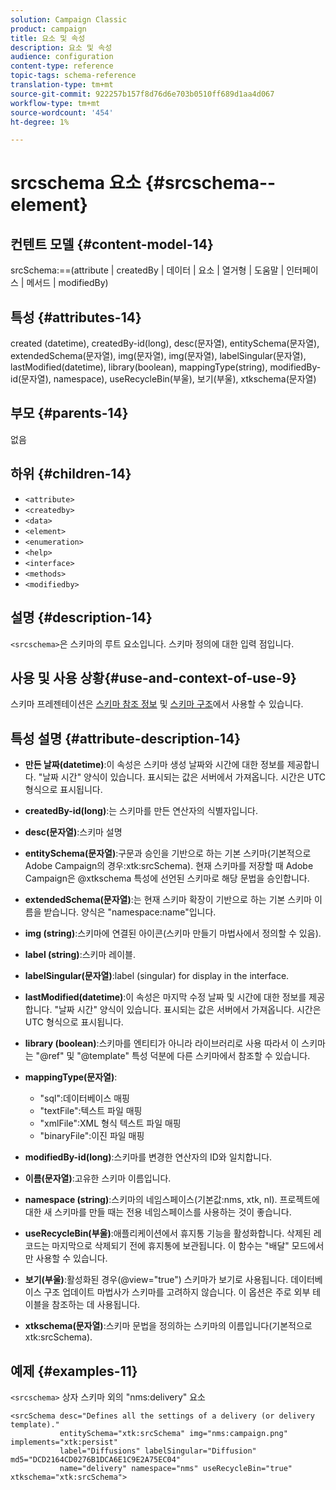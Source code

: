 ```yaml
---
solution: Campaign Classic
product: campaign
title: 요소 및 속성
description: 요소 및 속성
audience: configuration
content-type: reference
topic-tags: schema-reference
translation-type: tm+mt
source-git-commit: 922257b157f8d76d6e703b0510ff689d1aa4d067
workflow-type: tm+mt
source-wordcount: '454'
ht-degree: 1%

---
```



# srcschema 요소 {#srcschema--element}

## 컨텐트 모델 {#content-model-14}

srcSchema:==(attribute | createdBy | 데이터 | 요소 | 열거형 | 도움말 | 인터페이스 | 메서드 | modifiedBy)

## 특성 {#attributes-14}

created (datetime), createdBy-id(long), desc(문자열), entitySchema(문자열), extendedSchema(문자열), img(문자열), img(문자열), labelSingular(문자열), lastModified(datetime), library(boolean), mappingType(string), modifiedBy-id(문자열), namespace), useRecycleBin(부울), 보기(부울), xtkschema(문자열)

## 부모 {#parents-14}

없음

## 하위 {#children-14}

* `<attribute>`
* `<createdby>`
* `<data>`
* `<element>`
* `<enumeration>`
* `<help>`
* `<interface>`
* `<methods>`
* `<modifiedby>`

## 설명 {#description-14}

`<srcschema>`은 스키마의 루트 요소입니다. 스키마 정의에 대한 입력 점입니다.

## 사용 및 사용 상황{#use-and-context-of-use-9}

스키마 프레젠테이션은 [스키마 참조 정보](../../../configuration/using/about-schema-reference.md) 및 [스키마 구조](../../../configuration/using/schema-structure.md)에서 사용할 수 있습니다.

## 특성 설명 {#attribute-description-14}

* **만든 날짜(datetime)**:이 속성은 스키마 생성 날짜와 시간에 대한 정보를 제공합니다. &quot;날짜 시간&quot; 양식이 있습니다. 표시되는 값은 서버에서 가져옵니다. 시간은 UTC 형식으로 표시됩니다.
* **createdBy-id(long)**:는 스키마를 만든 연산자의 식별자입니다.
* **desc(문자열)**:스키마 설명
* **entitySchema(문자열)**:구문과 승인을 기반으로 하는 기본 스키마(기본적으로 Adobe Campaign의 경우:xtk:srcSchema). 현재 스키마를 저장할 때 Adobe Campaign은 @xtkschema 특성에 선언된 스키마로 해당 문법을 승인합니다.
* **extendedSchema(문자열)**:는 현재 스키마 확장이 기반으로 하는 기본 스키마 이름을 받습니다. 양식은 &quot;namespace:name&quot;입니다.
* **img (string)**:스키마에 연결된 아이콘(스키마 만들기 마법사에서 정의할 수 있음).
* **label (string)**:스키마 레이블.
* **labelSingular(문자열)**:label (singular) for display in the interface.
* **lastModified(datetime)**:이 속성은 마지막 수정 날짜 및 시간에 대한 정보를 제공합니다. &quot;날짜 시간&quot; 양식이 있습니다. 표시되는 값은 서버에서 가져옵니다. 시간은 UTC 형식으로 표시됩니다.
* **library (boolean)**:스키마를 엔티티가 아니라 라이브러리로 사용 따라서 이 스키마는 &quot;@ref&quot; 및 &quot;@template&quot; 특성 덕분에 다른 스키마에서 참조할 수 있습니다.
* **mappingType(문자열)**:

   * &quot;sql&quot;:데이터베이스 매핑
   * &quot;textFile&quot;:텍스트 파일 매핑
   * &quot;xmlFile&quot;:XML 형식 텍스트 파일 매핑
   * &quot;binaryFile&quot;:이진 파일 매핑

* **modifiedBy-id(long)**:스키마를 변경한 연산자의 ID와 일치합니다.
* **이름(문자열)**:고유한 스키마 이름입니다.
* **namespace (string)**:스키마의 네임스페이스(기본값:nms, xtk, nl). 프로젝트에 대한 새 스키마를 만들 때는 전용 네임스페이스를 사용하는 것이 좋습니다.
* **useRecycleBin(부울)**:애플리케이션에서 휴지통 기능을 활성화합니다. 삭제된 레코드는 마지막으로 삭제되기 전에 휴지통에 보관됩니다. 이 함수는 &quot;배달&quot; 모드에서만 사용할 수 있습니다.
* **보기(부울)**:활성화된 경우(@view=&quot;true&quot;) 스키마가 보기로 사용됩니다. 데이터베이스 구조 업데이트 마법사가 스키마를 고려하지 않습니다. 이 옵션은 주로 외부 테이블을 참조하는 데 사용됩니다.
* **xtkschema(문자열)**:스키마 문법을 정의하는 스키마의 이름입니다(기본적으로 xtk:srcSchema).

## 예제 {#examples-11}

`<srcschema>` 상자 스키마 외의 &quot;nms:delivery&quot; 요소

```
<srcSchema desc="Defines all the settings of a delivery (or delivery template)."  
           entitySchema="xtk:srcSchema" img="nms:campaign.png" implements="xtk:persist" 
           label="Diffusions" labelSingular="Diffusion" md5="DCD2164CD0276B1DCA6E1C9E2A75EC04"
           name="delivery" namespace="nms" useRecycleBin="true" xtkschema="xtk:srcSchema">
```
